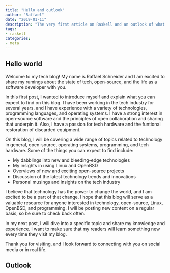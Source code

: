 ```yaml
---
title: "Hello and outlook"
author: "Raffael"
date: "2019-01-11"
description: "The very first article on Raskell and an outlook of what topics are up ahead to be posted in the near future."
tags:
- raskell
categories:
- meta
---
```


## Hello world

Welcome to my tech blog! My name is Raffael Schneider and I am excited to share my rumings about the state of tech, open-source, and the life as a software developer with you.

In this first post, I wanted to introduce myself and explain what you can expect to find on this blog. I have been working in the tech industry for several years, and I have experience with a variety of technologies, programming languages, and operating systems. I have a strong interest in open-source software and the principles of open collaboration and sharing that underpin it. Also, I have a passion for tech hardware and the funtional restoration of discarded equipment.

On this blog, I will be covering a wide range of topics related to technology in general, open-source, operating systems, programming, and tech hardware. Some of the things you can expect to find include:

- My dabblings into new and bleeding-edge technologies
- My insights in using Linux and OpenBSD
- Overviews of new and exciting open-source projects
- Discussion of the latest technology trends and innovations
- Personal musings and insights on the tech industry

I believe that technology has the power to change the world, and I am excited to be a part of that change. I hope that this blog will serve as a valuable resource for anyone interested in technology, open-source, Linux, OpenBSD, and programming. I will be posting new content on a regular basis, so be sure to check back often.

In my next post, I will dive into a specific topic and share my knowledge and experience. I want to make sure that my readers will learn something new every time they visit my blog.

Thank you for visiting, and I look forward to connecting with you on social media or in real life.

## Outlook
